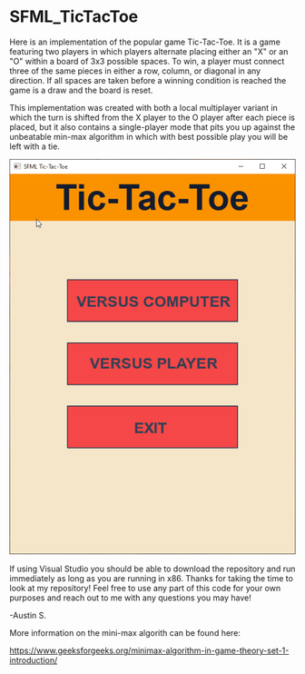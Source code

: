 # SFML_TicTacToe
  Here is an implementation of the popular game Tic-Tac-Toe. It is a game featuring two players in which players alternate placing either 
  an "X" or an "O" within a board of 3x3 possible spaces. To win, a player must connect three of the same pieces in either a row, column, or
  diagonal in any direction. If all spaces are taken before a winning condition is reached the game is a draw and the board is reset.
  
   This implementation was created with both a local multiplayer variant in which the turn is shifted from the X player to the O player after
  each piece is placed, but it also contains a single-player mode that pits you up against the unbeatable min-max algorithm in which with best
  possible play you will be left with a tie.
  
   ![TicTacToe](https://github.com/AustinShutt/SFML_TicTacToe/blob/d0d1c8dc2928b016a3e4222d43eeb41d624c832a/ReadMeFiles/Tic_Tac_Toe.gif)
  
  If using Visual Studio you should be able to download the repository and run immediately as long as you are running in x86. Thanks for taking
  the time to look at my repository! Feel free to use any part of this code for your own purposes and reach out to me with any questions you 
  may have!
  
  -Austin S. 
  
  More information on the mini-max algorith can be found here:
  
  https://www.geeksforgeeks.org/minimax-algorithm-in-game-theory-set-1-introduction/
